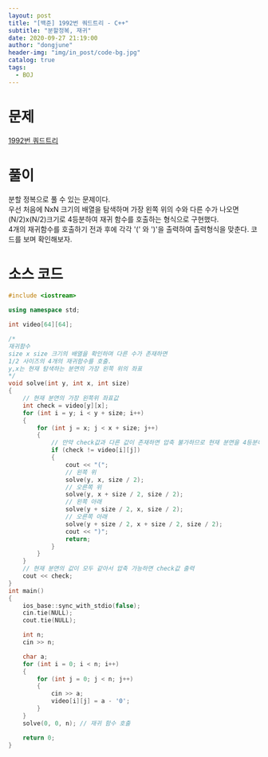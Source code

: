 ```yaml
---
layout: post
title: "[백준] 1992번 쿼드트리 - C++"
subtitle: "분할정복, 재귀"
date: 2020-09-27 21:19:00
author: "dongjune"
header-img: "img/in_post/code-bg.jpg"
catalog: true
tags:
  - BOJ
---
```


# 문제

[1992번 쿼드트리](https://www.acmicpc.net/problem/1992)

# 풀이

분할 정복으로 풀 수 있는 문제이다.  
우선 처음에 NxN 크기의 배열을 탐색하며 가장 왼쪽 위의 수와 다른 수가 나오면 (N/2)x(N/2)크기로 4등분하여 재귀 함수를 호출하는 형식으로 구현했다.  
4개의 재귀함수를 호출하기 전과 후에 각각 '(' 와 ')'을 출력하여 출력형식을 맞춘다. 코드를 보며 확인해보자.

# 소스 코드

```c++
#include <iostream>

using namespace std;

int video[64][64];

/*
재귀함수
size x size 크기의 배열을 확인하며 다른 수가 존재하면
1/2 사이즈의 4개의 재귀함수를 호출.
y,x는 현재 탐색하는 분면의 가장 왼쪽 위의 좌표
*/
void solve(int y, int x, int size)
{
    // 현재 분면의 가장 왼쪽위 좌표값
    int check = video[y][x];
    for (int i = y; i < y + size; i++)
    {
        for (int j = x; j < x + size; j++)
        {
            // 만약 check값과 다른 값이 존재하면 압축 불가하므로 현재 분면을 4등분하여 재귀함수 호출
            if (check != video[i][j])
            {
                cout << "(";
                // 왼쪽 위
                solve(y, x, size / 2);
                // 오른쪽 위
                solve(y, x + size / 2, size / 2);
                // 왼쪽 아래
                solve(y + size / 2, x, size / 2);
                // 오른쪽 아래
                solve(y + size / 2, x + size / 2, size / 2);
                cout << ")";
                return;
            }
        }
    }
    // 현재 분면의 값이 모두 같아서 압축 가능하면 check값 출력
    cout << check;
}
int main()
{
    ios_base::sync_with_stdio(false);
    cin.tie(NULL);
    cout.tie(NULL);

    int n;
    cin >> n;

    char a;
    for (int i = 0; i < n; i++)
    {
        for (int j = 0; j < n; j++)
        {
            cin >> a;
            video[i][j] = a - '0';
        }
    }
    solve(0, 0, n); // 재귀 함수 호출

    return 0;
}
```
